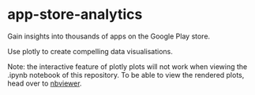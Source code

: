 # app-store-analytics
Gain insights into thousands of apps on the Google Play store.

Use plotly to create compelling data visualisations.

Note: the interactive feature of plotly plots will not work when viewing the .ipynb notebook of this repository. To be able to view the rendered plots, head over to [nbviewer](https://nbviewer.org/github/Chau-Ngoc/app-store-analytics/blob/main/app-store-analytics.ipynb).
